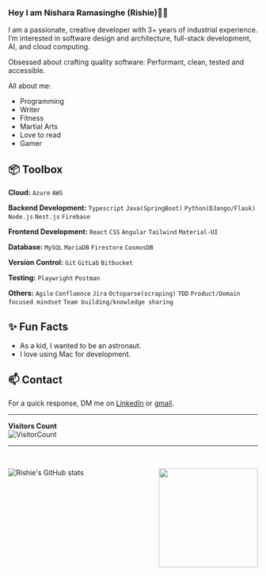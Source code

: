 ### Hey I am Nishara Ramasinghe (Rishie)👋😄

I am a passionate, creative developer with 3+ years of industrial experience. I’m interested in software design and architecture,
full-stack development, AI, and cloud computing.

Obsessed about crafting quality software: Performant, clean, tested and accessible.

All about me:

- Programming
- Writer
- Fitness
- Martial Arts
- Love to read
- Gamer


## 📦 Toolbox

**Cloud:** `Azure` `AWS` 

**Backend Development:** `Typescript` `Java(SpringBoot)` `Python(DJango/Flask)` `Node.js` `Nest.js` `Firebase`

**Frontend Development:** `React` `CSS` `Angular` `Tailwind` `Material-UI`

**Database:** `MySQL` `MariaDB` `Firestore` `CosmosDB`
 
**Version Control:** `Git` `GitLab` `Bitbucket`

**Testing:**  `Playwright` `Postman`

**Others:** `Agile` `Confluence` `Jira` `Octoparse(scraping)` `TDD` `Product/Domain focused mindset` `Team building/knowledge sharing`  
 
## ✨ Fun Facts 

- As a kid, I wanted to be an astronaut.
- I love using Mac for development.


## 📫 Contact

 For a quick response, DM me on [LinkedIn](https://www.linkedin.com/in/nishara-ramasinghe/) or [gmail](nishara.ramasinghe@gmail.com). 
<hr>
  
**Visitors Count**  
![VisitorCount](https://profile-counter.glitch.me/{rishier827}/count.svg)
<!-- https://cdn4.iconfinder.com/data/icons/logos-and-brands/512/189_Kaggle_logo_logos-512 -->

<hr>

<br>

![Rishie's GitHub stats](https://github-readme-stats.vercel.app/api?username=rishier827&show_icons=true&theme=radical)
<img align='right' src='https://github.com/Rishit-dagli/Rishit-dagli/blob/master/images/octocat-anime.gif' width='200"'>  
<!-- [![Top Langs](https://github-readme-stats.vercel.app/api/top-langs/?username=rishier827&layout=compact)](https://github.com/rishier827/github-readme-stats) -->
<br>
